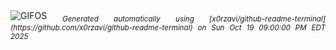 <div align="justify">
<picture>
    <source media="(prefers-color-scheme: dark)" srcset="https://i.ibb.co/35nrgvM8/output-gif.gif">
    <source media="(prefers-color-scheme: light)" srcset="https://i.ibb.co/35nrgvM8/output-gif.gif">
    <img alt="GIFOS" src="https://i.ibb.co/35nrgvM8/output-gif.gif">
</picture>
<sub><i>Generated automatically using [x0rzavi/github-readme-terminal](https://github.com/x0rzavi/github-readme-terminal) on Sun Oct 19 09:00:00 PM EDT 2025</i></sub>
</div>

<!--  -->